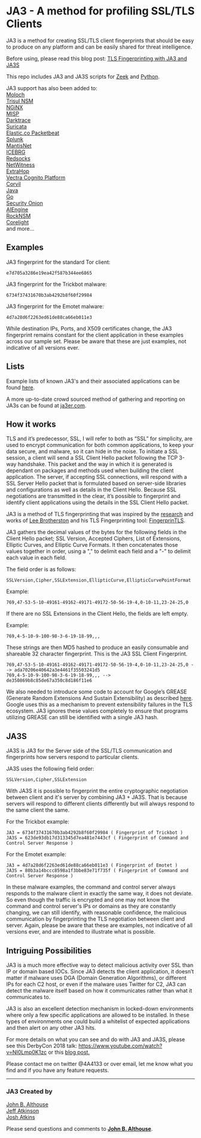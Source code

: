 # JA3 - A method for profiling SSL/TLS Clients

JA3 is a method for creating SSL/TLS client fingerprints that should be easy to produce on any platform and can be easily shared for threat intelligence.

Before using, please read this blog post: [TLS Fingerprinting with JA3 and JA3S](https://engineering.salesforce.com/tls-fingerprinting-with-ja3-and-ja3s-247362855967)

This repo includes JA3 and JA3S scripts for [Zeek](https://www.zeekurity.org/) and [Python](https://www.python.org/).

JA3 support has also been added to:  
[Moloch](http://molo.ch/)  
[Trisul NSM](https://github.com/trisulnsm/trisul-scripts/tree/master/lua/frontend_scripts/reassembly/ja3)  
[NGiNX](https://github.com/fooinha/nginx-ssl-ja3)  
[MISP](https://github.com/MISP)  
[Darktrace](https://www.darktrace.com/)  
[Suricata](https://suricata-ids.org/tag/ja3/)  
[Elastic.co Packetbeat](https://www.elastic.co/guide/en/beats/packetbeat/master/exported-fields-tls.html)  
[Splunk](https://www.splunk.com/blog/2017/12/18/configuring-ja3-with-bro-for-splunk.html)  
[MantisNet](https://www.mantisnet.com/)  
[ICEBRG](http://icebrg.io/)  
[Redsocks](https://www.redsocks.eu/)  
[NetWitness](https://github.com/timetology/nw/tree/master/parsers/ssl_ja3)  
[ExtraHop](https://www.extrahop.com/)  
[Vectra Cognito Platform](https://vectra.ai/)  
[Corvil](https://www.corvil.com/blog/2018/environmentally-conscious-understanding-your-network)  
[Java](https://github.com/lafaspot/ja3_4java)  
[Go](https://github.com/open-ch/ja3)  
[Security Onion](https://securityonion.net/)   
[AIEngine](https://bitbucket.org/camp0/aiengine)  
[RockNSM](https://rocknsm.io/)  
[Corelight](https://www.corelight.com/products/software)  
and more...  


## Examples

JA3 fingerprint for the standard Tor client:  
```
e7d705a3286e19ea42f587b344ee6865
```
JA3 fingerprint for the Trickbot malware:
```
6734f37431670b3ab4292b8f60f29984
```
JA3 fingerprint for the Emotet malware:
```
4d7a28d6f2263ed61de88ca66eb011e3
```

While destination IPs, Ports, and X509 certificates change, the JA3 fingerprint remains constant for the client application in these examples across our sample set. Please be aware that these are just examples, not indicative of all versions ever.

## Lists

Example lists of known JA3's and their associated applications can be found [here](https://github.com/salesforce/ja3/tree/master/lists).  

A more up-to-date crowd sourced method of gathering and reporting on JA3s can be found at [ja3er.com](https://ja3er.com).  

## How it works

TLS and it’s predecessor, SSL, I will refer to both as “SSL” for simplicity, are used to encrypt communication for both common applications, to keep your data secure, and malware, so it can hide in the noise. To initiate a SSL session, a client will send a SSL Client Hello packet following the TCP 3-way handshake. This packet and the way in which it is generated is dependant on packages and methods used when building the client application. The server, if accepting SSL connections, will respond with a SSL Server Hello packet that is formulated based on server-side libraries and configurations as well as details in the Client Hello. Because SSL negotiations are transmitted in the clear, it’s possible to fingerprint and identify client applications using the details in the SSL Client Hello packet.

JA3 is a method of TLS fingerprinting that was inspired by the [research](https://blog.squarelemon.com/tls-fingerprinting/) and works of [Lee Brotherston](https://twitter.com/synackpse) and his TLS Fingerprinting tool: [FingerprinTLS](https://github.com/LeeBrotherston/tls-fingerprinting/tree/master/fingerprintls). 

JA3 gathers the decimal values of the bytes for the following fields in the Client Hello packet; SSL Version, Accepted Ciphers, List of Extensions, Elliptic Curves, and Elliptic Curve Formats. It then concatenates those values together in order, using a "," to delimit each field and a "-" to delimit each value in each field.

The field order is as follows:
```
SSLVersion,Cipher,SSLExtension,EllipticCurve,EllipticCurvePointFormat
```
Example:
```    
769,47-53-5-10-49161-49162-49171-49172-50-56-19-4,0-10-11,23-24-25,0
```
If there are no SSL Extensions in the Client Hello, the fields are left empty. 

Example:
```   
769,4-5-10-9-100-98-3-6-19-18-99,,,
```
These strings are then MD5 hashed to produce an easily consumable and shareable 32 character fingerprint. This is the JA3 SSL Client Fingerprint.
```
769,47-53-5-10-49161-49162-49171-49172-50-56-19-4,0-10-11,23-24-25,0 --> ada70206e40642a3e4461f35503241d5
769,4-5-10-9-100-98-3-6-19-18-99,,, --> de350869b8c85de67a350c8d186f11e6
```
We also needed to introduce some code to account for Google’s GREASE (Generate Random Extensions And Sustain Extensibility) as described [here](https://tools.ietf.org/html/draft-davidben-tls-grease-01). Google uses this as a mechanism to prevent extensibility failures in the TLS ecosystem.  JA3 ignores these values completely to ensure that programs utilizing GREASE can still be identified with a single JA3 hash.

## JA3S

JA3S is JA3 for the Server side of the SSL/TLS communication and fingerprints how servers respond to particular clients. 

JA3S uses the following field order:
```
SSLVersion,Cipher,SSLExtension
```
With JA3S it is possible to fingerprint the entire cryptographic negotiation between client and it's server by combining JA3 + JA3S. That is because servers will respond to different clients differently but will always respond to the same client the same.

For the Trickbot example:
```
JA3 = 6734f37431670b3ab4292b8f60f29984 ( Fingerprint of Trickbot )
JA3S = 623de93db17d313345d7ea481e7443cf ( Fingerprint of Command and Control Server Response )
```
For the Emotet example:
```
JA3 = 4d7a28d6f2263ed61de88ca66eb011e3 ( Fingerprint of Emotet )
JA3S = 80b3a14bccc8598a1f3bbe83e71f735f ( Fingerprint of Command and Control Server Response )
```

In these malware examples, the command and control server always responds to the malware client in exactly the same way, it does not deviate. So even though the traffic is encrypted and one may not know the command and control server's IPs or domains as they are constantly changing, we can still identify, with reasonable confidence, the malicious communication by fingerprinting the TLS negotiation between client and server. Again, please be aware that these are examples, not indicative of all versions ever, and are intended to illustrate what is possible.

## Intriguing Possibilities

JA3 is a much more effective way to detect malicious activity over SSL than IP or domain based IOCs. Since JA3 detects the client application, it doesn’t matter if malware uses DGA (Domain Generation Algorithms), or different IPs for each C2 host, or even if the malware uses Twitter for C2, JA3 can detect the malware itself based on how it communicates rather than what it communicates to.

JA3 is also an excellent detection mechanism in locked-down environments where only a few specific applications are allowed to be installed. In these types of environments one could build a whitelist of expected applications and then alert on any other JA3 hits.

For more details on what you can see and do with JA3 and JA3S, please see this DerbyCon 2018 talk: https://www.youtube.com/watch?v=NI0Lmp0K1zc or this [blog post.](https://engineering.salesforce.com/tls-fingerprinting-with-ja3-and-ja3s-247362855967)

Please contact me on twitter @4A4133 or over email, let me know what you find and if you have any feature requests. 

___  
### JA3 Created by

[John B. Althouse](mailto:jalthouse@salesforce.com)  
[Jeff Atkinson](mailto:jatkinson@salesforce.com)  
[Josh Atkins](mailto:j.atkins@salesforce.com)  

Please send questions and comments to **[John B. Althouse](mailto:jalthouse@salesforce.com)**.

